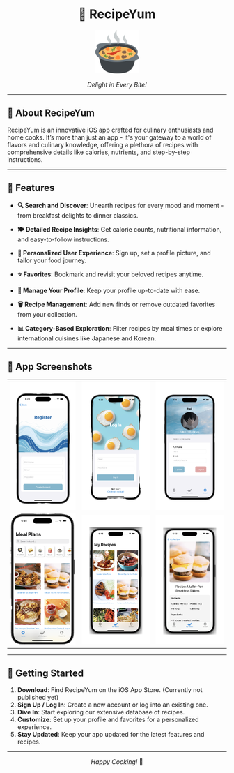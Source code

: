 <div align="center">

# 🍲 **RecipeYum**

<img src="Resources/recipeYumIcon.png" alt="icon" width="100"/>  
<br>
<p><em>Delight in Every Bite!</em></p>

</div>

---

## 🌟 **About RecipeYum**

RecipeYum is an innovative iOS app crafted for culinary enthusiasts and home cooks. It’s more than just an app - it's your gateway to a world of flavors and culinary knowledge, offering a plethora of recipes with comprehensive details like calories, nutrients, and step-by-step instructions.

---

## 📱 **Features**

- **🔍 Search and Discover**: Unearth recipes for every mood and moment - from breakfast delights to dinner classics.

- **🍽 Detailed Recipe Insights**: Get calorie counts, nutritional information, and easy-to-follow instructions.

- **👤 Personalized User Experience**: Sign up, set a profile picture, and tailor your food journey.

- **⭐ Favorites**: Bookmark and revisit your beloved recipes anytime.

- **🔄 Manage Your Profile**: Keep your profile up-to-date with ease.

- **🗑 Recipe Management**: Add new finds or remove outdated favorites from your collection.

- **📊 Category-Based Exploration**: Filter recipes by meal times or explore international cuisines like Japanese and Korean.

---

## 📸 **App Screenshots**

<div align="center">
  <table class="screenshot-table">
    <tr>
      <td><img src="Resources/register.png" alt="Register"></td>
      <td><img src="Resources/login.png" alt="Login"></td>
      <td><img src="Resources/profile.png" alt="Profile"></td>
    </tr>
    <tr>
      <td><img src="Resources/home.png" alt="Home"></td>
      <td><img src="Resources/myRecipes.png" alt="Recipe"></td>
      <td><img src="Resources/detail.png" alt="Detail"></td>
    </tr>
  </table>
</div>

---

## 🚀 **Getting Started**

1. **Download**: Find RecipeYum on the iOS App Store. (Currently not published yet)
2. **Sign Up / Log In**: Create a new account or log into an existing one.
3. **Dive In**: Start exploring our extensive database of recipes.
4. **Customize**: Set up your profile and favorites for a personalized experience.
5. **Stay Updated**: Keep your app updated for the latest features and recipes.


---

<div align="center">

*Happy Cooking!* 🎉

</div>

